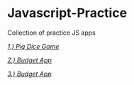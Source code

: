 # Javascript-Practice
Collection of practice JS apps

[*1.) Pig Dice Game*](https://griffinmartin.github.io/Javascript-Practice/Pig-Game/)

[*2.) Budget App*](https://griffinmartin.github.io/Javascript-Practice/Budget-App/)

[*3.) Budget App*](https://griffinmartin.github.io/Javascript-Practice/jquery-github-lookup/)